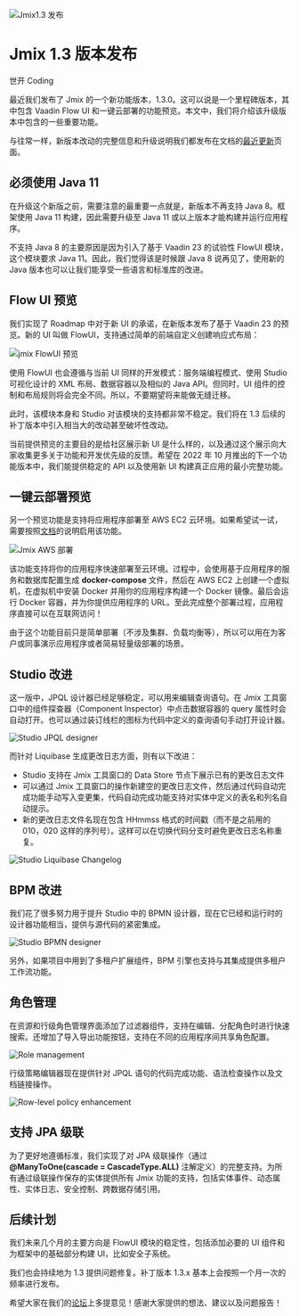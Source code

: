 ![Jmix1.3 发布](_media/jmix_1.3.png ":class=title-image")

# Jmix 1.3 版本发布

<p class="author">世开 Coding</p>

最近我们发布了 Jmix 的一个新功能版本，1.3.0。这可以说是一个里程碑版本，其中包含 Vaadin Flow UI 和一键云部署的功能预览。本文中，我们将介绍该升级版本中包含的一些重要功能。

与往常一样，新版本改动的完整信息和升级说明我们都发布在文档的[最近更新](https://docs.jmix.cn/jmix/whats-new/index.html)页面。

## 必须使用 Java 11

在升级这个新版之前，需要注意的最重要一点就是，新版本不再支持 Java 8。框架使用 Java 11 构建，因此需要升级至 Java 11 或以上版本才能构建并运行应用程序。

不支持 Java 8 的主要原因是因为引入了基于 Vaadin 23 的试验性 FlowUI 模块，这个模块要求 Java 11。因此，我们觉得该是时候跟 Java 8 说再见了，使用新的 Java 版本也可以让我们能享受一些语言和标准库的改进。

## Flow UI 预览

我们实现了 Roadmap 中对于新 UI 的承诺，在新版本发布了基于 Vaadin 23 的预览。新的 UI 叫做 FlowUI，支持通过简单的前端自定义创建响应式布局：

![jmix FlowUI 预览](_media/jmix_1.3_flowui_responsive.gif ":class=center-eighty-image-shadow")

使用 FlowUI 也会遵循与当前 UI 同样的开发模式：服务端编程模式、使用 Studio 可视化设计的 XML 布局、数据容器以及相似的 Java API。但同时，UI 组件的控制和布局规则将会完全不同。所以，不要期望将来能做无缝迁移。

此时，该模块本身和 Studio 对该模块的支持都非常不稳定。我们将在 1.3 后续的补丁版本中引入相当大的改动甚至破坏性改动。

当前提供预览的主要目的是给社区展示新 UI 是什么样的，以及通过这个展示向大家收集更多关于功能和开发优先级的反馈。希望在 2022 年 10 月推出的下一个功能版本中，我们能提供稳定的 API 以及使用新 UI 构建真正应用的最小完整功能。

## 一键云部署预览

另一个预览功能是支持将应用程序部署至 AWS EC2 云环境。如果希望试一试，需要按照[文档](https://docs.jmix.cn/jmix/whats-new/index.html#one-click-cloud-deployment)的说明启用该功能。

![Jmix AWS 部署](_media/jmix_1.3_aws_deployment.png ":class=center-eighty-image-shadow")

该功能支持将你的应用程序快速部署至云环境。过程中，会使用基于应用程序的服务和数据库配置生成 **docker-compose** 文件，然后在 AWS EC2 上创建一个虚拟机，在虚拟机中安装 Docker 并用你的应用程序构建一个 Docker 镜像。最后会运行 Docker 容器，并为你提供应用程序的 URL。至此完成整个部署过程，应用程序直接可以在互联网访问！

由于这个功能目前只是简单部署（不涉及集群、负载均衡等），所以可以用在为客户或同事演示应用程序或者简易轻量级部署的场景。

## Studio 改进

这一版中，JPQL 设计器已经足够稳定，可以用来编辑查询语句。在 Jmix 工具窗口中的组件探查器（Component Inspector）中点击数据容器的 query 属性时会自动打开。也可以通过装订线栏的图标为代码中定义的查询语句手动打开设计器。

![Studio JPQL designer](_media/jmix_1.3_jpql.gif ":class=center-eighty-image-shadow")

而针对 Liquibase 生成更改日志方面，则有以下改进：
* Studio 支持在 Jmix 工具窗口的 Data Store 节点下展示已有的更改日志文件
* 可以通过 Jmix 工具窗口的操作新建空的更改日志文件，然后通过代码自动完成功能手动写入变更集，代码自动完成功能支持对实体中定义的表名和列名自动提示。
* 新的更改日志文件名现在包含 HHmmss 格式的时间戳（而不是之前用的 010，020 这样的序列号）。这样可以在切换代码分支时避免更改日志名称重复。

![Studio Liquibase Changelog](_media/jmix_1.3_lbcl.gif ":class=center-eighty-image-shadow")

## BPM 改进

我们花了很多努力用于提升 Studio 中的 BPMN 设计器，现在它已经和运行时的设计器功能相当，提供与源代码的紧密集成。

![Studio BPMN designer](_media/jmix_1.3_bpm.gif ":class=center-eighty-image-shadow")

另外，如果项目中用到了多租户扩展组件，BPM 引擎也支持与其集成提供多租户工作流功能。

## 角色管理

在资源和行级角色管理界面添加了过滤器组件，支持在编辑、分配角色时进行快速搜索。还增加了导入导出功能按钮，支持在不同的应用程序间共享角色配置。

![Role management](_media/jmix_1.3_role_filter.png ":class=center-eighty-image-shadow")

行级策略编辑器现在提供针对 JPQL 语句的代码完成功能、语法检查操作以及文档链接操作。

![Row-level policy enhancement](_media/jmix_1.3_row_level_policy_add.gif ":class=center-eighty-image-shadow")

## 支持 JPA 级联

为了更好地遵循标准，我们实现了对 JPA 级联操作（通过 **@ManyToOne(cascade = CascadeType.ALL)** 注解定义）的完整支持。为所有通过级联操作保存的实体提供所有 Jmix 功能的支持，包括实体事件、动态属性、实体日志、安全控制、跨数据存储引用。

## 后续计划

我们未来几个月的主要方向是 FlowUI 模块的稳定性，包括添加必要的 UI 组件和为框架中的基础部分构建 UI，比如安全子系统。

我们也会持续地为 1.3 提供问题修复。补丁版本 1.3.x 基本上会按照一个月一次的频率进行发布。

希望大家在我们的[论坛](https://forum.jmix.cn)上多提意见！感谢大家提供的想法、建议以及问题报告！

